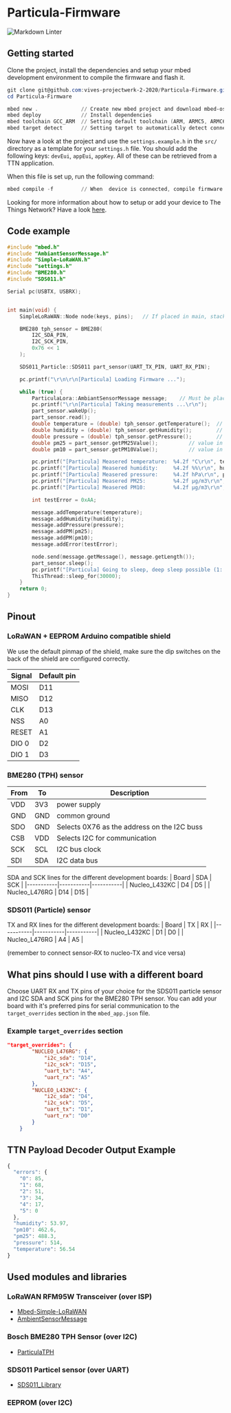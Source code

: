 # Particula-Firmware

![Markdown Linter](../../workflows/Markdown%20Linter/badge.svg?branch=master)

## Getting started

Clone the project, install the dependencies and setup your mbed development environment to compile the firmware and flash it.

```PowerShell
git clone git@github.com:vives-projectwerk-2-2020/Particula-Firmware.git
cd Particula-Firmware

mbed new .              // Create new mbed project and download mbed-os library
mbed deploy             // Install dependencies
mbed toolchain GCC_ARM  // Setting default toolchain (ARM, ARMC5, ARMC6, IAR, GCC_ARM)
mbed target detect      // Setting target to automatically detect connected device
```

Now have a look at the project and use the `settings.example.h` in the `src/` directory as a template for your `settings.h` file. You should add the following keys: `devEui`, `appEui`, `appKey`. All of these can be retrieved from a TTN application.

When this file is set up, run the following command:

```PowerShell
mbed compile -f         // When  device is connected, compile firmware and flash device
```

Looking for more information about how to setup or add your device to The Things Network? Have a look [here](./TTN_README.md).

## Code example

```cpp
#include "mbed.h"
#include "AmbiantSensorMessage.h"
#include "Simple-LoRaWAN.h"
#include "settings.h"
#include "BME280.h"
#include "SDS011.h"

Serial pc(USBTX, USBRX);


int main(void) {
    SimpleLoRaWAN::Node node(keys, pins);   // If placed in main, stack size probably too small (Results in Fatal Error)

    BME280 tph_sensor = BME280(
        I2C_SDA_PIN,
        I2C_SCK_PIN,
        0x76 << 1
    );

    SDS011_Particle::SDS011 part_sensor(UART_TX_PIN, UART_RX_PIN);

    pc.printf("\r\n\r\n[Particula] Loading Firmware ...");

    while (true) {
        ParticulaLora::AmbiantSensorMessage message;    // Must be placed here, new values will otherwise be added to the same message
        pc.printf("\r\n[Particula] Taking measurements ...\r\n");
        part_sensor.wakeUp();
        part_sensor.read();   
        double temperature = (double) tph_sensor.getTemperature();  // value in °C
        double humidity = (double) tph_sensor.getHumidity();        // value in %
        double pressure = (double) tph_sensor.getPressure();        // value in hPa
        double pm25 = part_sensor.getPM25Value();          // value in µg/m³
        double pm10 = part_sensor.getPM10Value();          // value in µg/m³

        pc.printf("[Particula] Measered temperature:  %4.2f °C\r\n", temperature);
        pc.printf("[Particula] Measered humidity:     %4.2f %%\r\n", humidity);
        pc.printf("[Particula] Measered pressure:     %4.2f hPa\r\n", pressure);
        pc.printf("[Particula] Measered PM25:         %4.2f µg/m3\r\n", pm25);
        pc.printf("[Particula] Measered PM10:         %4.2f µg/m3\r\n", pm10);

        int testError = 0xAA;

        message.addTemperature(temperature);
        message.addHumidity(humidity);
        message.addPressure(pressure);
        message.addPM(pm25);
        message.addPM(pm10);
        message.addError(testError);

        node.send(message.getMessage(), message.getLength());
        part_sensor.sleep();
        pc.printf("[Particula] Going to sleep, deep sleep possible (1: yes, 0: no): %i\r\n", sleep_manager_can_deep_sleep());
        ThisThread::sleep_for(30000);
    }
    return 0;
}
```

## Pinout

### LoRaWAN + EEPROM Arduino compatible shield

We use the default pinmap of the shield, make sure the dip switches on the back of the shield are configured correctly.

| Signal | Default pin
|--|--|
| MOSI | D11
| MISO | D12
| CLK | D13
| NSS | A0
| RESET | A1
| DIO 0 | D2
| DIO 1 | D3

### BME280 (TPH) sensor

| From    | To       | Description         |
|------------|------------|---------------------|
| VDD        | 3V3        | power supply        |
| GND        | GND        | common ground       |
| SDO        | GND        | Selects 0X76 as the address on the I2C buss    |
| CSB        | VDD        | Selects I2C for communication
| SCK        | SCL        | I2C bus clock
| SDI        | SDA        | I2C data bus

SDA and SCK lines for the different development boards:
| Board     | SDA       | SCK       |
|-----------|-----------|-----------|
| Nucleo_L432KC | D4 | D5 |
| Nucleo_L476RG | D14 | D15 |

### SDS011 (Particle) sensor

TX and RX lines for the different development boards:
| Board     | TX     | RX      |
|-----------|-----------|-----------|
| Nucleo_L432KC | D1 | D0 |
| Nucleo_L476RG | A4 | A5 |

(remember to connect sensor-RX to nucleo-TX and vice versa)

## What pins should I use with a different board

Choose UART RX and TX pins of your choice for the SDS011 particle sensor and I2C SDA and SCK pins for the BME280 TPH sensor.
You can add your board with it's preferred pins for serial communication to the `target_overrides` section in the `mbed_app.json` file.

### Example `target_overrides` section

```json
"target_overrides": {
        "NUCLEO_L476RG": {
            "i2c_sda": "D14",
            "i2c_sck": "D15",
            "uart_tx": "A4",
            "uart_rx": "A5"
        },
        "NUCLEO_L432KC": {
            "i2c_sda": "D4",
            "i2c_sck": "D5",
            "uart_tx": "D1",
            "uart_rx": "D0"
        }
    }
```

## TTN Payload Decoder Output Example

```javascript
{
  "errors": {
    "0": 85,
    "1": 68,
    "2": 51,
    "3": 34,
    "4": 17,
    "5": 0
  },
  "humidity": 53.97,
  "pm10": 462.6,
  "pm25": 488.3,
  "pressure": 514,
  "temperature": 56.54
}
```

## Used modules and libraries

### LoRaWAN RFM95W Transceiver (over ISP)

- [Mbed-Simple-LoRaWAN](https://github.com/sillevl/mbed-Simple-LoRaWAN)
- [AmbientSensorMessage](https://github.com/vives-projectwerk-2-2020/AmbiantSensorMessage)

### Bosch BME280 TPH Sensor (over I2C)

- [ParticulaTPH](https://github.com/vives-projectwerk-2-2020/ParticulaTPH)

### SDS011 Particel sensor (over UART)

- [SDS011_Library](https://github.com/vives-projectwerk-2-2020/SDS011_Library)

### EEPROM (over I2C)
